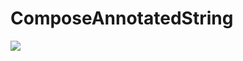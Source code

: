 # ComposeAnnotatedString


![](https://github.com/chethu/ComposeAnnotatedString/blob/master/demo.gif=400x800)

